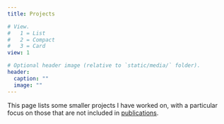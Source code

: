 ```yaml
---
title: Projects

# View.
#   1 = List
#   2 = Compact
#   3 = Card
view: 1

# Optional header image (relative to `static/media/` folder).
header:
  caption: ""
  image: ""
---
```


This page lists some smaller projects I have worked on, with a particular focus on those that are not included in [publications](/publication).
